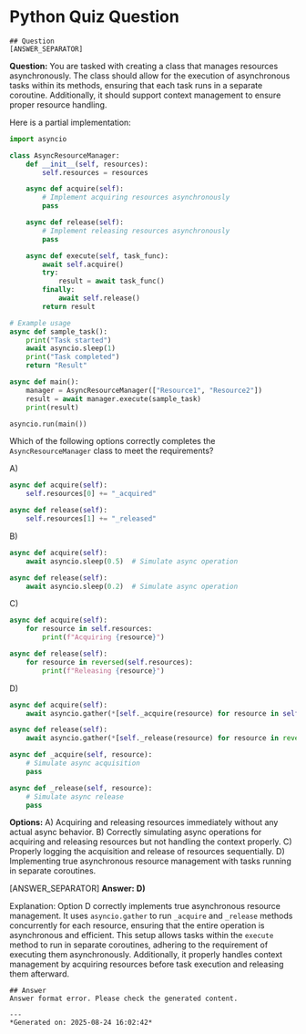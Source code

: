 # Python Quiz Question
    
    ## Question
    [ANSWER_SEPARATOR]
**Question:**
You are tasked with creating a class that manages resources asynchronously. The class should allow for the execution of asynchronous tasks within its methods, ensuring that each task runs in a separate coroutine. Additionally, it should support context management to ensure proper resource handling.

Here is a partial implementation:

```python
import asyncio

class AsyncResourceManager:
    def __init__(self, resources):
        self.resources = resources

    async def acquire(self):
        # Implement acquiring resources asynchronously
        pass

    async def release(self):
        # Implement releasing resources asynchronously
        pass

    async def execute(self, task_func):
        await self.acquire()
        try:
            result = await task_func()
        finally:
            await self.release()
        return result

# Example usage
async def sample_task():
    print("Task started")
    await asyncio.sleep(1)
    print("Task completed")
    return "Result"

async def main():
    manager = AsyncResourceManager(["Resource1", "Resource2"])
    result = await manager.execute(sample_task)
    print(result)

asyncio.run(main())
```

Which of the following options correctly completes the `AsyncResourceManager` class to meet the requirements?

A) 
```python
async def acquire(self):
    self.resources[0] += "_acquired"

async def release(self):
    self.resources[1] += "_released"
```

B)
```python
async def acquire(self):
    await asyncio.sleep(0.5)  # Simulate async operation

async def release(self):
    await asyncio.sleep(0.2)  # Simulate async operation
```

C)
```python
async def acquire(self):
    for resource in self.resources:
        print(f"Acquiring {resource}")

async def release(self):
    for resource in reversed(self.resources):
        print(f"Releasing {resource}")
```

D)
```python
async def acquire(self):
    await asyncio.gather(*[self._acquire(resource) for resource in self.resources])

async def release(self):
    await asyncio.gather(*[self._release(resource) for resource in reversed(self.resources)])

async def _acquire(self, resource):
    # Simulate async acquisition
    pass

async def _release(self, resource):
    # Simulate async release
    pass
```

**Options:**
A) Acquiring and releasing resources immediately without any actual async behavior.
B) Correctly simulating async operations for acquiring and releasing resources but not handling the context properly.
C) Properly logging the acquisition and release of resources sequentially.
D) Implementing true asynchronous resource management with tasks running in separate coroutines.

[ANSWER_SEPARATOR]
**Answer:**
**D)**

Explanation:
Option D correctly implements true asynchronous resource management. It uses `asyncio.gather` to run `_acquire` and `_release` methods concurrently for each resource, ensuring that the entire operation is asynchronous and efficient. This setup allows tasks within the `execute` method to run in separate coroutines, adhering to the requirement of executing them asynchronously. Additionally, it properly handles context management by acquiring resources before task execution and releasing them afterward.
    
    ## Answer
    Answer format error. Please check the generated content.
    
    ---
    *Generated on: 2025-08-24 16:02:42*
    